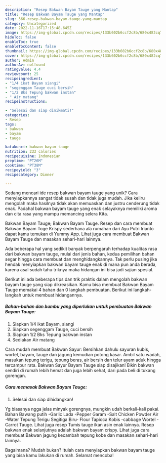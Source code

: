 ```yaml
---
description: "Resep Bakwan Bayam Tauge yang Mantap"
title: "Resep Bakwan Bayam Tauge yang Mantap"
slug: 366-resep-bakwan-bayam-tauge-yang-mantap
category: Uncategorized
date: 2022-11-16T17:15:48.645Z
image: https://img-global.cpcdn.com/recipes/133b602b6ccf2c8b/680x482cq70/bakwan-bayam-tauge-foto-resep-utama.jpg
hideToc: false
enableToc: true
enableTocContent: false
thumbnail: https://img-global.cpcdn.com/recipes/133b602b6ccf2c8b/680x482cq70/bakwan-bayam-tauge-foto-resep-utama.jpg
cover: https://img-global.cpcdn.com/recipes/133b602b6ccf2c8b/680x482cq70/bakwan-bayam-tauge-foto-resep-utama.jpg
author: Admin
authorAv: notfound
ratingvalue: 4.4
reviewcount: 25
recipeingredient:
- "1/4 ikat Bayam siangi"
- "segenggam Tauge cuci bersih"
- "1/2 Bks Tepung bakwan instan"
- " Air matang"
recipeinstructions:

- "Selesai dan siap dinikmati!"
categories:
- Resep
tags:
- bakwan
- bayam
- tauge

katakunci: bakwan bayam tauge 
nutrition: 233 calories
recipecuisine: Indonesian
preptime: "PT26M"
cooktime: "PT38M"
recipeyield: "3"
recipecategory: Dinner

---
```





Sedang mencari ide resep bakwan bayam tauge yang unik? Cara menyiapkannya sangat tidak susah dan tidak juga mudah. Jika keliru mengolah maka hasilnya tidak akan memuaskan dan justru cenderung tidak enak. Padahal bakwan bayam tauge yang enak selayaknya memiliki aroma dan cita rasa yang mampu memancing selera Kita.





Bakwan Bayam Tauge; Bakwan Bayam Tauge. Resep dan cara membuat Bakwan Bayam Toge Krispy sederhana ala rumahan dari Ayu Putri Irianto dapat kamu temukan di Yummy App. Lihat juga cara membuat Bakwan Bayam Tauge dan masakan sehari-hari lainnya.

Ada beberapa hal yang sedikit banyak berpengaruh terhadap kualitas rasa dari bakwan bayam tauge, mulai dari jenis bahan, kedua pemilihan bahan segar hingga cara membuat dan menghidangkannya. Tak perlu pusing jika hendak menyiapkan bakwan bayam tauge enak di mana pun anda berada, karena asal sudah tahu triknya maka hidangan ini bisa jadi sajian spesial.






Berikut ini ada beberapa tips dan trik praktis dalam mengolah bakwan bayam tauge yang siap dikreasikan. Kamu bisa membuat Bakwan Bayam Tauge memakai 4 bahan dan 0 langkah pembuatan. Berikut ini langkah-langkah untuk membuat hidangannya.

<!--inarticleads1-->

##### Bahan-bahan dan bumbu yang diperlukan untuk pembuatan Bakwan Bayam Tauge:

1. Siapkan 1/4 ikat Bayam, siangi
1. Siapkan segenggam Tauge, cuci bersih
1. Siapkan 1/2 Bks Tepung bakwan instan
1. Sediakan  Air matang


Cara mudah membuat Bakwan Sayur: Bersihkan dahulu sayuran kubis, wortel, bayam, tauge dan jagung kemudian potong kasar. Ambil satu wadah, masukan tepung terigu, tepung beras, air bersih dan telur ayam aduk hingga tercampur rata. Bakwan Sayur Bayam Tauge siap disajikan! Bikin bakwan sendiri di rumah lebih hemat dan juga lebih sehat, dari pada beli di tukang gorengan. 

<!--inarticleads2-->

##### Cara memasak Bakwan Bayam Tauge:


1. Selesai dan siap dihidangkan!

Yg biasanya ngga jelas minyak gorengnya, mungkin udah berkali-kali pakai. Bahan Bawang putih -Garlic Lada -Pepper Garam -Salt Chicken Powder Air -Water Tepung Terigu Segitiga Biru- Flour Tapioca Kobis -cabbage Wortel -Carrot Tauge. Lihat juga resep Tumis tauge ikan asin enak lainnya. Resep bakwan enak selanjutnya adalah bakwan bayam crispy. Lihat juga cara membuat Bakwan jagung kecambah tepung kobe dan masakan sehari-hari lainnya. 

Bagaimana? Mudah bukan? Itulah cara menyiapkan bakwan bayam tauge yang bisa kamu lakukan di rumah. Selamat mencoba!
